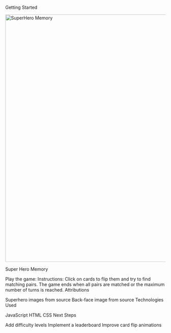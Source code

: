 Getting Started

<img width="775" alt="SuperHero Memory" src="https://github.com/jmbell3/jmbell3/assets/168394340/16607539-84f0-40ef-91dd-369c50ae9ad8">

Super Hero Memory


Play the game:  <!-- Replace with the actual link to your deployed game -->
Instructions: Click on cards to flip them and try to find matching pairs. The game ends when all pairs are matched or the maximum number of turns is reached.
Attributions

Superhero images from source <!-- Replace with actual image sources or links -->
Back-face image from source
Technologies Used

JavaScript
HTML
CSS
Next Steps

Add difficulty levels
Implement a leaderboard
Improve card flip animations


